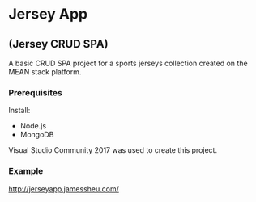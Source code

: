 ﻿# Jersey App 
## (Jersey CRUD SPA)

A basic CRUD SPA project for a sports jerseys collection created on the MEAN stack platform.

### Prerequisites

Install:

- Node.js
- MongoDB

Visual Studio Community 2017 was used to create this project.

### Example

http://jerseyapp.jamessheu.com/
